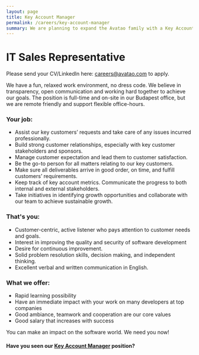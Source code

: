 ```yaml
---
layout: page
title: Key Account Manager
permalink: /careers/key-account-manager
summary: We are planning to expand the Avatao family with a Key Account Manager
---
```


# IT Sales Representative

Please send your CV/LinkedIn here: [careers@avatao.com](mailto:careers@avatao.com) to apply.

We have a fun, relaxed work environment, no dress code. We believe in transparency, open communication and working hard together to achieve our goals. The position is full-time and on-site in our Budapest office, but we are remote friendly and support flexible office-hours. 

### Your job:

- Assist our key customers’ requests and take care of any issues incurred professionally.
- Build strong customer relationships, especially with key customer stakeholders and sponsors.
- Manage customer expectation and lead them to customer satisfaction.
- Be the go-to person for all matters relating to our key customers.
- Make sure all deliverables arrive in good order, on time, and fulfill customers’ requirements.
- Keep track of key account metrics. Communicate the progress to both internal and external stakeholders.
- Take initiatives in identifying growth opportunities and collaborate with our team to achieve sustainable growth.

### That's you:

- Customer-centric, active listener who pays attention to customer needs and goals.
- Interest in improving the quality and security of software development
- Desire for continuous improvement.
- Solid problem resolution skills, decision making, and independent thinking.
- Excellent verbal and written communication in English.

### What we offer:

- Rapid learning possibility
- Have an immediate impact with your work on many developers at top companies
- Good ambiance, teamwork and cooperation are our core values
- Good salary that increases with success

You can make an impact on the software world. We need you now!

#### Have you seen our [Key Account Manager](/careers/it-sales-representative) position? 
